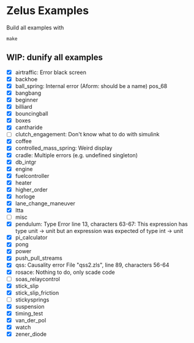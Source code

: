 # Zelus Examples

Build all examples with
```
make
```

## WIP: dunify all examples

- [x] airtraffic: Error black screen 
- [x] backhoe
- [x] ball_spring: Internal error (Aform: should be a name) pos_68
- [x] bangbang
- [x] beginner
- [x] billiard
- [x] bouncingball
- [x] boxes
- [x] cantharide
- [ ] clutch_engagement: Don't know what to do with simulink
- [x] coffee
- [X] controlled_mass_spring: Weird display
- [x] cradle: Multiple errors (e.g. undefined singleton)
- [x] db_intgr
- [x] engine
- [x] fuelcontroller
- [x] heater
- [x] higher_order
- [x] horloge
- [x] lane_change_maneuver
- [x] ltta
- [ ] misc
- [x] pendulum: Type Error line 13, characters 63-67: This expression has type unit -> unit but an expression was expected of type int -> unit 
- [x] pi_calculator
- [x] pong
- [x] power
- [x] push_pull_streams
- [x] qss: Causality error File "qss2.zls", line 89, characters 56-64
- [x] rosace: Nothing to do, only scade code
- [ ] soas_relaycontrol
- [x] stick_slip
- [x] stick_slip_friction
- [ ] stickysprings
- [x] suspension
- [x] timing_test
- [x] van_der_pol
- [x] watch
- [x] zener_diode